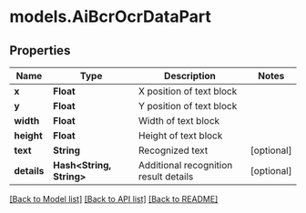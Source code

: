 # models.AiBcrOcrDataPart
## Properties
Name | Type | Description | Notes
------------ | ------------- | ------------- | -------------
**x** | **Float** | X position of text block              | 
**y** | **Float** | Y position of text block              | 
**width** | **Float** | Width of text block              | 
**height** | **Float** | Height of text block              | 
**text** | **String** | Recognized text              | [optional] 
**details** | **Hash&lt;String, String&gt;** | Additional recognition result details              | [optional] 



[[Back to Model list]](README.md#documentation-for-models) [[Back to API list]](README.md#documentation-for-api-endpoints) [[Back to README]](README.md)


